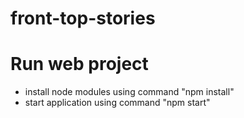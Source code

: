 # front-top-stories

# Run web project 
- install node modules using command "npm install"
- start application using command "npm start"